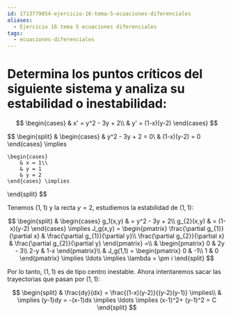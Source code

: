 ```yaml
---
id: 1713779854-ejercicio-16-tema-5-ecuaciones-diferenciales
aliases:
  - Ejercicio 16 tema 5 ecuaciones diferenciales
tags:
  - ecuaciones-diferenciales
---
```


# Determina los puntos críticos del siguiente sistema y analiza su estabilidad o inestabilidad:

$$
\begin{cases}
    & x' = y^2 - 3y + 2\\
    & y' = (1-x)(y-2)
\end{cases}
$$

$$
\begin{split}
    & \begin{cases}
        & y^2 - 3y + 2 = 0\\
        & (1-x)(y-2) = 0
    \end{cases} \implies

    \begin{cases}
        & x = 1\\
        & y = 1
        & y = 2
    \end{cases} \implies
\end{split}
$$

Tenemos $(1,1)$ y la recta $y=2$, estudiemos la estabilidad de $(1,1)$:

$$
\begin{split}
    & \begin{cases}
        g_1(x,y) & = y^2 - 3y + 2\\
        g_{2}(x,y) & = (1-x)(y-2)
    \end{cases} \implies
	J_g(x,y) = \begin{pmatrix} 
        \frac{\partial g_{1}}{\partial x} & \frac{\partial g_{1}}{\partial y}\\
        \frac{\partial g_{2}}{\partial x} & \frac{\partial g_{2}}{\partial y}
    \end{pmatrix} =\\
    & \begin{pmatrix}
        0 & 2y - 3\\
        2-y & 1-x
    \end{pmatrix}\\
    & J_g(1,1) = \begin{pmatrix}
        0 & -1\\
        1 & 0
    \end{pmatrix} \implies \ldots \implies \lambda = \pm i
\end{split}
$$

Por lo tanto, $(1,1)$ es de tipo centro inestable. Ahora intentaremos sacar las trayectorias que pasan por $(1,1)$:

$$
\begin{split}
    & \frac{dy}{dx} = \frac{(1-x)(y-2)}{(y-2)(y-1)} \implies\\
    & \implies (y-1)dy = -(x-1)dx \implies \ldots  \implies (x-1)^2+ (y-1)^2 = C
\end{split}
$$


